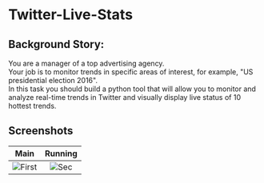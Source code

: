 # Twitter-Live-Stats

## Background Story:
You are a manager of a top advertising agency.<br>
Your job is to monitor trends in specific areas of interest, for example, "US presidential election 2016".<br>
In this task you should build a python tool that will allow you to monitor and analyze real-time trends in Twitter and visually display live status of 10 hottest trends.<br>


## Screenshots

| Main | Running |
|:-:|:-:|
| ![First](/Images/Main_Page.JPG?raw=tru) | ![Sec](/Images/Donald_Trump.JPG?raw=tru) |

